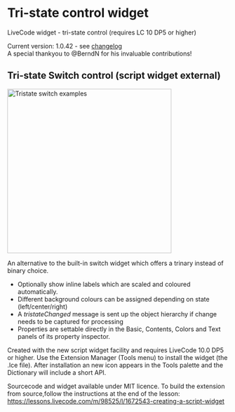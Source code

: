 # Tri-state control widget
LiveCode widget - tri-state control (requires LC 10 DP5 or higher)

Current version: 1.0.42 - see [changelog](/changelog.md)<br>
A special thankyou to @BerndN for his invaluable contributions!

## Tri-state Switch control (script widget external)
<img width="374" alt="Tristate switch examples" src="https://github.com/stam66/tristate/assets/5677273/e66f3b4e-e1af-4d7d-b229-7cb73ae4f5b4">


An alternative to the built-in switch widget which offers a trinary instead of binary choice.
- Optionally show inline labels which are scaled and coloured automatically.
- Different background colours can be assigned depending on state (left/center/right)
- A _tristateChanged_ message is sent up the object hierarchy if change needs to be captured for processing
- Properties are settable directly in the Basic, Contents, Colors and Text panels of its property inspector.

Created with the new script widget facility and requires LiveCode 10.0 DP5 or higher.
Use the Extension Manager (Tools menu) to install the widget (the .lce file). After installation an new icon appears in the Tools palette and the Dictionary will include a short API.

Sourcecode and widget available under MIT licence.
To build the extension from source,follow the instructions at the end of the lesson: https://lessons.livecode.com/m/98525/l/1672543-creating-a-script-widget
